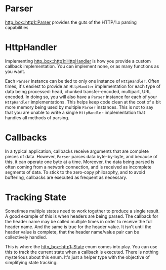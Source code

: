 # Parser

[http_box::http1::Parser](https://docs.rs/http-box/0.1.3/http_box/http1/struct.Parser.html)
provides the guts of the HTTP/1.x parsing capabilities.

# HttpHandler

Implementing
[http_box::http1::HttpHandler](https://docs.rs/http-box/0.1.3/http_box/http1/trait.HttpHandler.html)
is how you provide a custom callback implementation. You can implement none, or
as many functions as you want.

Each `Parser` instance can be tied to only one instance of `HttpHandler`. Often
times, it's easiest to provide an `HttpHandler` implementation for each type of
data being processed: head, chunked transfer-encoded, multipart, URL encoded. In
doing so, you will also have a `Parser` instance for each of your `HttpHandler`
implementations. This helps keep code clean at the cost of a bit more memory
being used by multiple `Parser` instances. This is not to say that you are
unable to write a single `HttpHandler` implementation that handles all methods
of parsing.

# Callbacks

In a typical application, callbacks receive arguments that are complete pieces
of data. However, `Parser` parses data byte-by-byte, and because of this, it can
operate one byte at a time. Moreover, the data being parsed is often coming from
a network connection, and is received as incomplete segments of data. To stick
to the zero-copy philosophy, and to avoid buffering, callbacks are executed as
frequent as necessary.

# Tracking State

Sometimes multiple states need to work together to produce a single result. A
good example of this is when headers are being parsed. The callback for the
header name may be called multiple times in order to receive the full header
name. And the same is true for the header value. It isn't until the header value
is complete, that the header name/value pair can be collectively handled.

This is where the
[http_box::http1::State](https://docs.rs/http-box/0.1.3/http_box/http1/enum.State.html)
enum comes into play. You can use this to track the current state when a
callback is executed. There is nothing mysterious about this enum. It's just a
helper type with the objective of simplifying state tracking.
